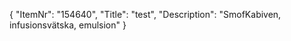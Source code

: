 {
  "ItemNr": "154640",
  "Title": "test",
  "Description": "SmofKabiven, infusionsvätska, emulsion"
}